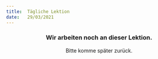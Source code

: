 ```yaml
---
title:  Tägliche Lektion
date:   29/03/2021
---
```


### <center>Wir arbeiten noch an dieser Lektion.</center>
<center>Bitte komme später zurück.</center>